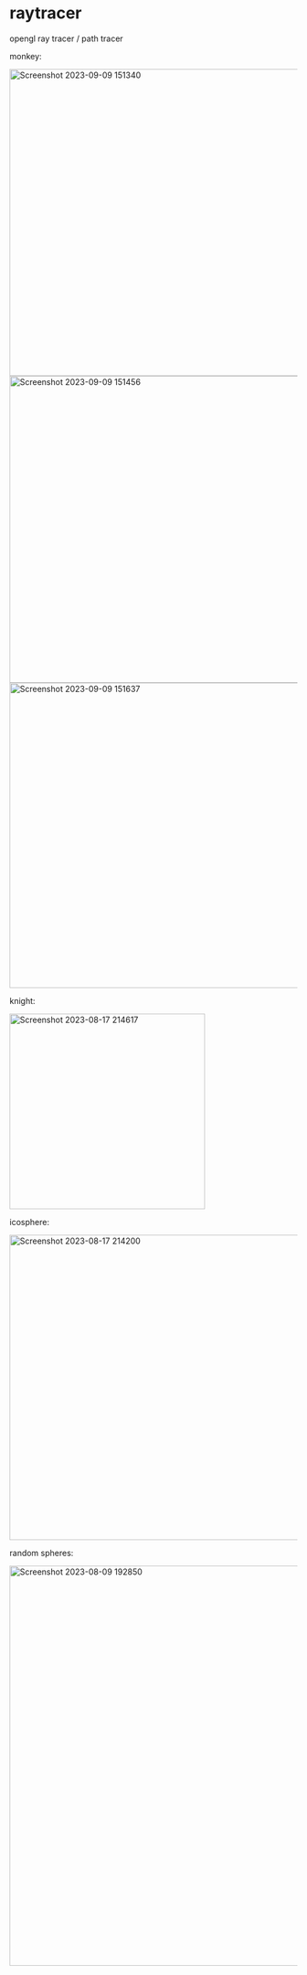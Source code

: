 # raytracer


opengl ray tracer / path tracer


<p>monkey:</p>
<img width="537" alt="Screenshot 2023-09-09 151340" src="https://github.com/yeedinosor/raytracer/assets/123328935/7c886297-3f56-43aa-8ce7-e7282150aa38">
<img width="537" alt="Screenshot 2023-09-09 151456" src="https://github.com/yeedinosor/raytracer/assets/123328935/7a177438-92dc-443a-b74c-4b0b84bb5c3d">
<img width="534" alt="Screenshot 2023-09-09 151637" src="https://github.com/yeedinosor/raytracer/assets/123328935/28d21000-62fb-4bef-8b27-f17f0377ff1a">


<p>knight:</p>
<img width="342" alt="Screenshot 2023-08-17 214617" src="https://github.com/yeedinosor/raytracer/assets/123328935/d729a443-bb04-4239-b4f7-6b89741352c2">


<p>icosphere:</p>
<img width="534" alt="Screenshot 2023-08-17 214200" src="https://github.com/yeedinosor/raytracer/assets/123328935/1d55a71c-806a-474d-aaa7-7ae6d13fb2e6" align="center">

<p>random spheres:</p>
<img width="700" alt="Screenshot 2023-08-09 192850" src="https://github.com/yeedinosor/raytracer/assets/123328935/e362c363-079c-4a34-8800-235b377d1838" align="center">


